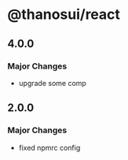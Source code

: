 # @thanosui/react

## 4.0.0

### Major Changes

- upgrade some comp

## 2.0.0

### Major Changes

- fixed npmrc config
